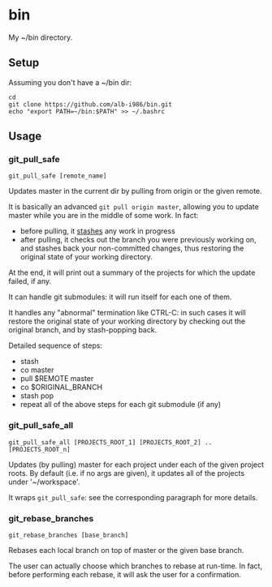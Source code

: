 # bin

My ~/bin directory.

## Setup

Assuming you don't have a ~/bin dir:

```
cd
git clone https://github.com/alb-i986/bin.git
echo "export PATH=~/bin:$PATH" >> ~/.bashrc
```

## Usage

### git_pull_safe

```
git_pull_safe [remote_name]
```

Updates master in the current dir by pulling from origin or the given remote.

It is basically an advanced `git pull origin master`, allowing you to update master while you are in the middle of some work.
In fact:

- before pulling, it [stashes](https://git-scm.com/book/en/v2/Git-Tools-Stashing-and-Cleaning) any work in progress
- after pulling, it checks out the branch you were previously working on, and stashes back your non-committed changes, thus restoring the original state of your working directory.

At the end, it will print out a summary of the projects for which the update failed, if any.

It can handle git submodules: it will run itself for each one of them.

It handles any "abnormal" termination like CTRL-C: in such cases it will restore the original state of your working directory by checking out the original branch, and by stash-popping back.


Detailed sequence of steps:

- stash
- co master
- pull $REMOTE master
- co $ORIGINAL_BRANCH
- stash pop
- repeat all of the above steps for each git submodule (if any)


### git_pull_safe_all

```
git_pull_safe_all [PROJECTS_ROOT_1] [PROJECTS_ROOT_2] .. [PROJECTS_ROOT_n]
```

Updates (by pulling) master for each project under each of the given project roots.
By default (i.e. if no args are given), it updates all of the projects under '~/workspace'.

It wraps `git_pull_safe`: see the corresponding paragraph for more details.


### git_rebase_branches

```
git_rebase_branches [base_branch]
```

Rebases each local branch on top of master or the given base branch.

The user can actually choose which branches to rebase at run-time.
In fact, before performing each rebase, it will ask the user for a confirmation.

